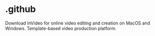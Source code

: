 # .github
Download InVideo for online video editing and creation on MacOS and Windows. Template-based video production platform.
